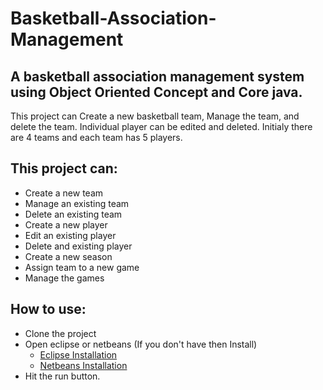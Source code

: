 # Basketball-Association-Management
## A basketball association management system using Object Oriented Concept and Core java.

This project can Create a new basketball team, Manage the team, and delete the team. Individual player can be edited and deleted. Initialy there are 4 teams and each team has 5 players.

## This project can:
* Create a new team
* Manage an existing team
* Delete an existing team
* Create a new player
* Edit an existing player
* Delete and existing player
* Create a new season
* Assign team to a new game
* Manage the games

## How to use:
* Clone the project
* Open eclipse or netbeans (If you don't have then Install)
    * <a href="https://www.youtube.com/watch?v=45ng2smz_w0"> Eclipse Installation </a>
    * <a href="https://www.youtube.com/watch?v=_n_5_4bwSn4"> Netbeans Installation </a>
* Hit the run button.

